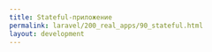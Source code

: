 ```yaml
---
title: Stateful-приложение
permalink: laravel/200_real_apps/90_stateful.html
layout: development
---
```


